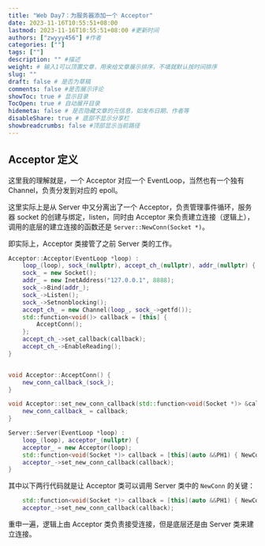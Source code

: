 ```yaml
---
title: "Web Day7：为服务器添加一个 Acceptor"
date: 2023-11-16T10:55:51+08:00
lastmod: 2023-11-16T10:55:51+08:00 #更新时间
authors: ["zwyyy456"] #作者
categories: [""]
tags: [""]
description: "" #描述
weight: # 输入1可以顶置文章，用来给文章展示排序，不填就默认按时间排序
slug: ""
draft: false # 是否为草稿
comments: false #是否展示评论
showToc: true # 显示目录
TocOpen: true # 自动展开目录
hidemeta: false # 是否隐藏文章的元信息，如发布日期、作者等
disableShare: true # 底部不显示分享栏
showbreadcrumbs: false #顶部显示当前路径
---
```

## Acceptor 定义

这里我的理解就是，一个 Acceptor 对应一个 EventLoop，当然也有一个独有 Channel，负责分发到对应的 epoll。

这里实际上是从 Server 中又分离出了一个 Acceptor，负责管理事件循环，服务器 socket 的创建与绑定，listen，同时由 Acceptor 来负责建立连接（逻辑上），调用的底层的建立连接的函数还是 `Server::NewConn(Socket *)`。

即实际上，Acceptor 类接管了之前 Server 类的工作。

```cpp
Acceptor::Acceptor(EventLoop *loop) :
    loop_(loop), sock_(nullptr), accept_ch_(nullptr), addr_(nullptr) {
    sock_ = new Socket();
    addr_ = new InetAddress("127.0.0.1", 8888);
    sock_->Bind(addr_);
    sock_->Listen();
    sock_->Setnonblocking();
    accept_ch_ = new Channel(loop_, sock_->getfd());
    std::function<void()> callback = [this] {
        AcceptConn();
    };
    accept_ch_->set_callback(callback);
    accept_ch_->EnableReading();
}


void Acceptor::AcceptConn() {
    new_conn_callback_(sock_);
}

void Acceptor::set_new_conn_callback(std::function<void(Socket *)> &callback) {
    new_conn_callback_ = callback;
}

Server::Server(EventLoop *loop) :
    loop_(loop), acceptor_(nullptr) {
    acceptor_ = new Acceptor(loop);
    std::function<void(Socket *)> callback = [this](auto &&PH1) { NewConn(std::forward<decltype(PH1)>(PH1)); };
    acceptor_->set_new_conn_callback(callback);
}

```

其中以下两行代码就是让 Acceptor 类可以调用 Server 类中的 `NewConn` 的关键：

```cpp
    std::function<void(Socket *)> callback = [this](auto &&PH1) { NewConn(std::forward<decltype(PH1)>(PH1)); };
    acceptor_->set_new_conn_callback(callback);
```

重申一遍，逻辑上由 Acceptor 类负责接受连接，但是底层还是由 Server 类来建立连接。
